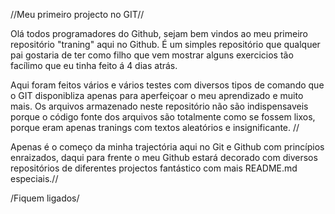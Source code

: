 //Meu primeiro projecto no GIT//

Olá todos programadores do Github, sejam bem vindos ao meu primeiro repositório "traning" aqui no Github.
É um simples repositório que qualquer pai gostaria de ter  como filho que vem mostrar alguns exercicios tão facílimo que eu tinha  feito á 4 dias atrás.

Aqui foram feitos vários e vários testes com diversos tipos de comando que o GIT disponibliza apenas para aperfeiçoar o meu aprendizado e muito mais. Os arquivos armazenado neste repositório não são indispensaveis porque o código fonte dos arquivos são totalmente como se fossem lixos, porque eram apenas tranings com textos aleatórios e insignificante. //

Apenas é o começo da minha trajectória aqui no Git e Github com princípios enraizados, daqui para frente o meu Github estará decorado com diversos repositórios de diferentes projectos fantástico com mais README.md especiais.//

/Fiquem ligados/


